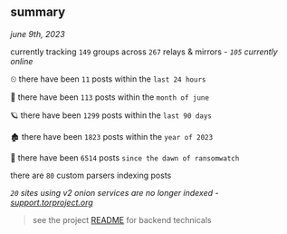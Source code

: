 
## summary
_june 9th, 2023_

currently tracking `149` groups across `267` relays & mirrors - _`105` currently online_

⏲ there have been `11` posts within the `last 24 hours`

🦈 there have been `113` posts within the `month of june`

🪐 there have been `1299` posts within the `last 90 days`

🏚 there have been `1823` posts within the `year of 2023`

🦕 there have been `6514` posts `since the dawn of ransomwatch`

there are `80` custom parsers indexing posts

_`20` sites using v2 onion services are no longer indexed - [support.torproject.org](https://support.torproject.org/onionservices/v2-deprecation/)_

> see the project [README](https://github.com/joshhighet/ransomwatch#ransomwatch--) for backend technicals
